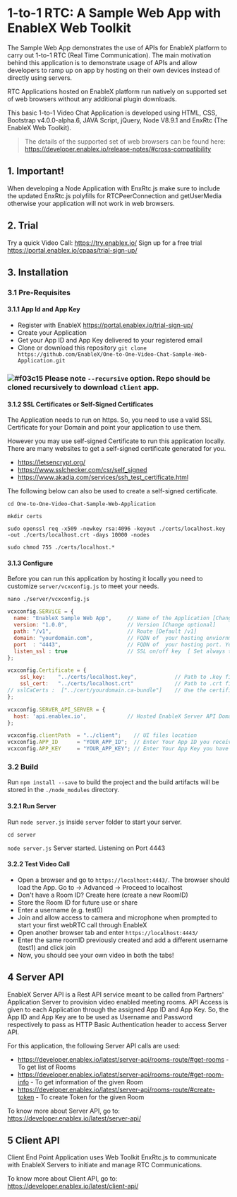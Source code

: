 # 1-to-1 RTC: A Sample Web App with EnableX Web Toolkit

The Sample Web App demonstrates the use of APIs for EnableX platform to carry out 1-to-1 RTC (Real Time Communication). The main motivation behind this application is to demonstrate usage of APIs and allow developers to ramp up on app by hosting on their own devices instead of directly using servers.

RTC Applications hosted on EnableX platform run natively on supported set of web browsers without any additional plugin downloads. 

This basic 1-to-1 Video Chat Application is developed using HTML, CSS, Bootstrap v4.0.0-alpha.6, JAVA Script, jQuery, Node V8.9.1 and EnxRtc (The EnableX Web Toolkit). 

>The details of the supported set of web browsers can be found here:
https://developer.enablex.io/release-notes/#cross-compatibility


## 1. Important!

When developing a Node Application with EnxRtc.js make sure to include the updated EnxRtc.js polyfills for RTCPeerConnection and getUserMedia otherwise your application will not work in web browsers.


## 2. Trial

Try a quick Video Call: https://try.enablex.io/ 
Sign up for a free trial https://portal.enablex.io/cpaas/trial-sign-up/



## 3. Installation


### 3.1 Pre-Requisites

#### 3.1.1 App Id and App Key 

* Register with EnableX https://portal.enablex.io/trial-sign-up/
* Create your Application
* Get your App ID and App Key delivered to your registered email
* Clone or download this repository `git clone https://github.com/EnableX/One-to-One-Video-Chat-Sample-Web-Application.git`
### ![#f03c15](https://via.placeholder.com/15/f03c15/000000?text=+) Please note `--recursive` option. Repo should be cloned recursively to download `client` app. 


#### 3.1.2 SSL Certificates or Self-Signed Certificates

The Application needs to run on https. So, you need to use a valid SSL Certificate for your Domain and point your application to use them. 

However you may use self-signed Certificate to run this application locally. There are many websites to get a self-signed certificate generated for you.
* https://letsencrypt.org/
* https://www.sslchecker.com/csr/self_signed
* https://www.akadia.com/services/ssh_test_certificate.html  

The following below can also be used to create a self-signed certificate. 

`cd One-to-One-Video-Chat-Sample-Web-Application`

`mkdir certs`

`sudo openssl req -x509 -newkey rsa:4096 -keyout ./certs/localhost.key -out ./certs/localhost.crt -days 10000 -nodes`

`sudo chmod 755 ./certs/localhost.*`

#### 3.1.3 Configure

Before you can run this application by hosting it locally you need to customize `server/vcxconfig.js` to meet your needs.

`nano ./server/vcxconfig.js`

```javascript 
vcxconfig.SERViCE = {
  name: "EnableX Sample Web App",     // Name of the Application [Change optional]
  version: "1.0.0",                   // Version [Change optional]
  path: "/v1",                        // Route [Default /v1]
  domain: "yourdomain.com",           // FQDN of  your hosting enviornment
  port  : "4443",                     // FQDN of  your hosting port. You need sudo permission if you want to use standard 443
  listen_ssl : true                   // SSL on/off key  [ Set always to "true" ]
};

vcxconfig.Certificate = {
    ssl_key: 	"../certs/localhost.key",            // Path to .key file or registered key
    ssl_cert: 	"../certs/localhost.crt"             // Path to .crt file or registered crt
// sslCaCerts :  ["../cert/yourdomain.ca-bundle"]    // Use the certificate CA[chain] [self signed or registered]
};

vcxconfig.SERVER_API_SERVER = {
  host: 'api.enablex.io',             // Hosted EnableX Server API Domain Name
};

vcxconfig.clientPath  = "../client";    // UI files location
vcxconfig.APP_ID      = "YOUR_APP_ID";  // Enter Your App ID you received from registered email
vcxconfig.APP_KEY     = "YOUR_APP_KEY"; // Enter Your App Key you have received from registered email
```

### 3.2 Build

Run `npm install --save` to build the project and the build artifacts will be stored in the `./node_modules` directory.


#### 3.2.1 Run Server

Run `node server.js` inside `server` folder to start your server. 

`cd server`

`node server.js`
Server started. Listening on Port 4443

#### 3.2.2 Test Video Call

* Open a browser and go to `https://localhost:4443/`. The browser should load the App. Go to -> Advanced -> Proceed to localhost
* Don't have a Room ID? Create here (create a new RoomID)
* Store the Room ID for future use or share
* Enter a username (e.g. test0)
* Join and allow access to camera and microphone when prompted to start your first webRTC call through EnableX
* Open another browser tab and enter `https://localhost:4443/`
* Enter the same roomID previously created and add a different username (test1) and click join
* Now, you should see your own video in both the tabs!


## 4 Server API

EnableX Server API is a Rest API service meant to be called from Partners' Application Server to provision video enabled 
meeting rooms. API Access is given to each Application through the assigned App ID and App Key. So, the App ID and App Key 
are to be used as Username and Password respectively to pass as HTTP Basic Authentication header to access Server API.
 
For this application, the following Server API calls are used: 
* https://developer.enablex.io/latest/server-api/rooms-route/#get-rooms - To get list of Rooms
* https://developer.enablex.io/latest/server-api/rooms-route/#get-room-info - To get information of the given Room
* https://developer.enablex.io/latest/server-api/rooms-route/#create-token - To create Token for the given Room

To know more about Server API, go to:
https://developer.enablex.io/latest/server-api/


## 5 Client API

Client End Point Application uses Web Toolkit EnxRtc.js to communicate with EnableX Servers to initiate and manage RTC Communications.  

To know more about Client API, go to:
https://developer.enablex.io/latest/client-api/
